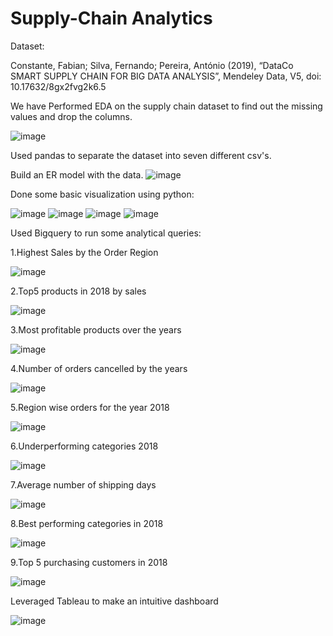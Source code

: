 # Supply-Chain Analytics



Dataset:

Constante, Fabian; Silva, Fernando; Pereira, António (2019), “DataCo SMART SUPPLY CHAIN FOR BIG DATA ANALYSIS”, Mendeley Data, V5, doi: 10.17632/8gx2fvg2k6.5


We have Performed EDA on the supply chain dataset to find out the missing values and drop the columns.

![image](https://user-images.githubusercontent.com/29980464/167240409-9a015905-2924-429a-a5b5-ed687993b070.png)

Used pandas to separate the dataset into seven different csv's.

Build an ER model with the data.
![image](https://user-images.githubusercontent.com/29980464/167240457-d052badd-6c02-41d0-9c65-34c9a265decb.png)

Done some basic visualization using python:

![image](https://user-images.githubusercontent.com/29980464/167240489-ddaed602-5598-4ab9-a1f1-11c1d47b5905.png)
![image](https://user-images.githubusercontent.com/29980464/167240497-a11998c3-e76f-4320-bd54-2a70ccdaf615.png)
![image](https://user-images.githubusercontent.com/29980464/167240532-b7d2bfc2-8798-45d1-8ac0-f0786cb7a667.png)
![image](https://user-images.githubusercontent.com/29980464/167240561-faa6b219-ab99-4d10-aa8d-166514124c37.png)


Used Bigquery to run some analytical queries:

1.Highest Sales by the Order Region


![image](https://user-images.githubusercontent.com/29980464/168871117-104eac65-f60e-488b-a4bd-9301996732e4.png)



2.Top5 products in 2018 by sales



![image](https://user-images.githubusercontent.com/29980464/168871183-47b2740c-620b-4242-babb-f5931f8b7fb0.png)



3.Most profitable products over the years



![image](https://user-images.githubusercontent.com/29980464/168871211-177c676d-ba67-4a29-8def-29c4f67ec2fc.png)



4.Number of orders cancelled by the years



![image](https://user-images.githubusercontent.com/29980464/168871268-155ecda6-3699-49cf-95a5-054a64c0b89e.png)

 

5.Region wise orders for the year 2018


![image](https://user-images.githubusercontent.com/29980464/168871344-87198e04-61ca-4b92-9390-8072baf9aa9d.png)



6.Underperforming categories 2018


 ![image](https://user-images.githubusercontent.com/29980464/168871385-a3b02f24-10a5-44af-a4e7-a940c6f25cde.png)


7.Average number of shipping days


![image](https://user-images.githubusercontent.com/29980464/168871429-39c40f01-7c44-42f3-bd2d-47b0a49fcae2.png)




8.Best performing categories in 2018


![image](https://user-images.githubusercontent.com/29980464/168871470-fa051252-e5ae-4797-ae1a-a9bd0e9f75c8.png)



9.Top 5 purchasing customers in 2018


![image](https://user-images.githubusercontent.com/29980464/168871535-48b42611-5a60-45be-aea2-88e0b3cb0c21.png)



Leveraged Tableau to make an intuitive dashboard

![image](https://user-images.githubusercontent.com/29980464/168871992-c8540a46-7b13-467b-a9bd-8e94406aebac.png)






















